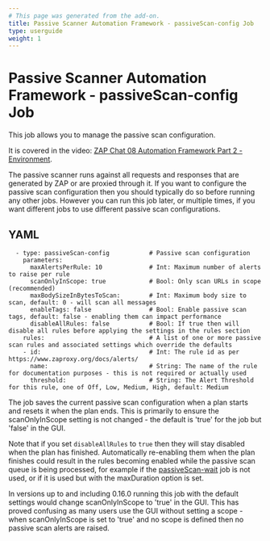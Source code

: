 ```yaml
---
# This page was generated from the add-on.
title: Passive Scanner Automation Framework - passiveScan-config Job
type: userguide
weight: 1
---
```


# Passive Scanner Automation Framework - passiveScan-config Job

This job allows you to manage the passive scan configuration.

It is covered in the video: [ZAP Chat 08 Automation Framework Part 2 - Environment](https://youtu.be/1fcpU54N-mA).

The passive scanner runs against all requests and responses that are generated by ZAP or are proxied through it.
If you want to configure the passive scan configuration then you should typically do so before running any other jobs.
However you can run this job later, or multiple times, if you want different jobs to use different passive scan configurations.

## YAML

```
  - type: passiveScan-config           # Passive scan configuration
    parameters:
      maxAlertsPerRule: 10             # Int: Maximum number of alerts to raise per rule
      scanOnlyInScope: true            # Bool: Only scan URLs in scope (recommended)
      maxBodySizeInBytesToScan:        # Int: Maximum body size to scan, default: 0 - will scan all messages
      enableTags: false                # Bool: Enable passive scan tags, default: false - enabling them can impact performance
      disableAllRules: false           # Bool: If true then will disable all rules before applying the settings in the rules section
    rules:                             # A list of one or more passive scan rules and associated settings which override the defaults
    - id:                              # Int: The rule id as per https://www.zaproxy.org/docs/alerts/
      name:                            # String: The name of the rule for documentation purposes - this is not required or actually used
      threshold:                       # String: The Alert Threshold for this rule, one of Off, Low, Medium, High, default: Medium
```

The job saves the current passive scan configuration when a plan starts and resets it when the plan ends. This is primarily to ensure the scanOnlyInScope setting is not changed - the default is 'true' for the job but 'false' in the GUI.

Note that if you set `disableAllRules` to `true` then they will stay disabled when the plan has finished.
Automatically re-enabling them when the plan finishes could result in the rules becoming enabled while the passive scan
queue is being processed, for example if the [passiveScan-wait](/docs/desktop/addons/passive-scanner/job-pscanwait/) job is not used,
or if it is used but with the maxDuration option is set.

In versions up to and including 0.16.0 running this job with the default settings would change scanOnlyInScope to 'true' in the GUI.
This has proved confusing as many users use the GUI without setting a scope - when scanOnlyInScope is set to 'true'
and no scope is defined then no passive scan alerts are raised.
